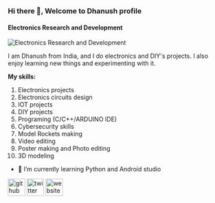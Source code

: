 ### Hi there 👋, Welcome to **Dhanush** profile
#### **Electronics Research and Development**
![**Electronics Research and Development**](https://pbs.twimg.com/profile_banners/1572113757589110785/1663663938/600x200)

I am Dhanush from India, and I do electronics and DIY's projects. I also enjoy learning new things and experimenting with it.

**My skills:**
 
1. Electronics projects
2. Electronics circuits design
3. IOT projects
4. DIY projects
5. Programing (C/C++/ARDUINO IDE)
6. Cybersecurity skills
7. Model Rockets making
8. Video editing
9. Poster making and Photo editing
10. 3D modeling

- 🌱 I’m currently learning Python and Android studio 


[<img src='https://cdn.jsdelivr.net/npm/simple-icons@3.0.1/icons/github.svg' alt='github' height='40'>](https://github.com/https://github.com/Dhanush-Science)  [<img src='https://cdn.jsdelivr.net/npm/simple-icons@3.0.1/icons/twitter.svg' alt='twitter' height='40'>](https://twitter.com/https://twitter.com/dhanushscience)  [<img src='https://cdn.jsdelivr.net/npm/simple-icons@3.0.1/icons/icloud.svg' alt='website' height='40'>](https://www.sparktechind.ml/)  

